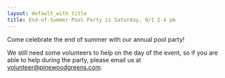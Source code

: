 ```yaml
---
layout: default_with_title
title: End-of-Summer Pool Party is Saturday, 9/1 2-4 pm
---
```

Come celebrate the end of summer with our annual pool party! 

We still need some volunteers to help on the day of the event, so if you are able to help during the party, please email us at volunteer@pinewoodgreens.com.
